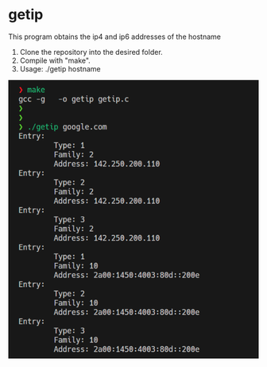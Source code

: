 # getip
This program obtains the ip4 and ip6 addresses of the hostname
1. Clone the repository into the desired folder.
2. Compile with "make".
3. Usage: ./getip hostname
   
![img](https://github.com/lxuxer42/getip/blob/main/2.png)
